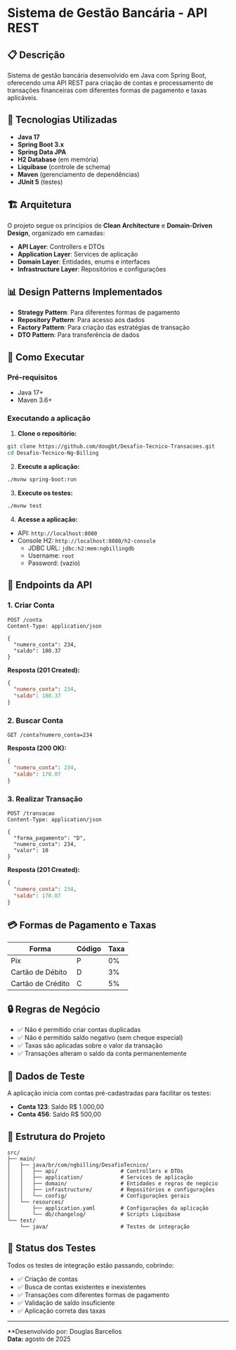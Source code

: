 # Sistema de Gestão Bancária - API REST

## 📋 Descrição

Sistema de gestão bancária desenvolvido em Java com Spring Boot, oferecendo uma API REST para criação de contas e processamento de transações financeiras com diferentes formas de pagamento e taxas aplicáveis.

## 🚀 Tecnologias Utilizadas

- **Java 17**
- **Spring Boot 3.x**
- **Spring Data JPA**
- **H2 Database** (em memória)
- **Liquibase** (controle de schema)
- **Maven** (gerenciamento de dependências)
- **JUnit 5** (testes)

## 🏗️ Arquitetura

O projeto segue os princípios de **Clean Architecture** e **Domain-Driven Design**, organizado em camadas:

- **API Layer**: Controllers e DTOs
- **Application Layer**: Services de aplicação
- **Domain Layer**: Entidades, enums e interfaces
- **Infrastructure Layer**: Repositórios e configurações

## 📊 Design Patterns Implementados

- **Strategy Pattern**: Para diferentes formas de pagamento
- **Repository Pattern**: Para acesso aos dados
- **Factory Pattern**: Para criação das estratégias de transação
- **DTO Pattern**: Para transferência de dados

## 🔧 Como Executar

### Pré-requisitos
- Java 17+
- Maven 3.6+

### Executando a aplicação

1. **Clone o repositório:**
```bash
git clone https://github.com/dougbt/Desafio-Tecnico-Transacoes.git
cd Desafio-Tecnico-Ng-Billing
```

2. **Execute a aplicação:**
```bash
./mvnw spring-boot:run
```

3. **Execute os testes:**
```bash
./mvnw test
```

4. **Acesse a aplicação:**
- API: `http://localhost:8080`
- Console H2: `http://localhost:8080/h2-console`
  - JDBC URL: `jdbc:h2:mem:ngbillingdb`
  - Username: `root`
  - Password: (vazio)

## 📖 Endpoints da API

### 1. Criar Conta
```http
POST /conta
Content-Type: application/json

{
  "numero_conta": 234,
  "saldo": 180.37
}
```

**Resposta (201 Created):**
```json
{
  "numero_conta": 234,
  "saldo": 180.37
}
```

### 2. Buscar Conta
```http
GET /conta?numero_conta=234
```

**Resposta (200 OK):**
```json
{
  "numero_conta": 234,
  "saldo": 170.07
}
```

### 3. Realizar Transação
```http
POST /transacao
Content-Type: application/json

{
  "forma_pagamento": "D",
  "numero_conta": 234,
  "valor": 10
}
```

**Resposta (201 Created):**
```json
{
  "numero_conta": 234,
  "saldo": 170.07
}
```

## 💳 Formas de Pagamento e Taxas

| Forma | Código | Taxa |
|-------|--------|------|
| Pix | P | 0% |
| Cartão de Débito | D | 3% |
| Cartão de Crédito | C | 5% |

## 🔒 Regras de Negócio

- ✅ Não é permitido criar contas duplicadas
- ✅ Não é permitido saldo negativo (sem cheque especial)
- ✅ Taxas são aplicadas sobre o valor da transação
- ✅ Transações alteram o saldo da conta permanentemente

## 🧪 Dados de Teste

A aplicação inicia com contas pré-cadastradas para facilitar os testes:

- **Conta 123**: Saldo R$ 1.000,00
- **Conta 456**: Saldo R$ 500,00

## 📁 Estrutura do Projeto

```
src/
├── main/
│   ├── java/br/com/ngbilling/DesafioTecnico/
│   │   ├── api/                    # Controllers e DTOs
│   │   ├── application/            # Services de aplicação
│   │   ├── domain/                 # Entidades e regras de negócio
│   │   ├── infrastructure/         # Repositórios e configurações
│   │   └── config/                 # Configurações gerais
│   └── resources/
│       ├── application.yaml        # Configurações da aplicação
│       └── db/changelog/           # Scripts Liquibase
└── test/
    └── java/                       # Testes de integração
```

## 🎯 Status dos Testes

Todos os testes de integração estão passando, cobrindo:

- ✅ Criação de contas
- ✅ Busca de contas existentes e inexistentes
- ✅ Transações com diferentes formas de pagamento
- ✅ Validação de saldo insuficiente
- ✅ Aplicação correta das taxas

---

**Desenvolvido por: Douglas Barcellos  
**Data:** agosto de 2025
